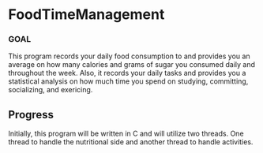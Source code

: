 # FoodTimeManagement

### GOAL
This program records your daily food consumption to and provides you an average on how many calories and grams of sugar you consumed daily and throughout the week. 
Also, it records your daily tasks and provides you a statistical analysis on how much time you spend on 
studying, committing, socializing, and exericing. 

## Progress 
Initially, this program will be written in C and will utilize two threads. One thread to handle the nutritional side and another thread to handle activities. 
